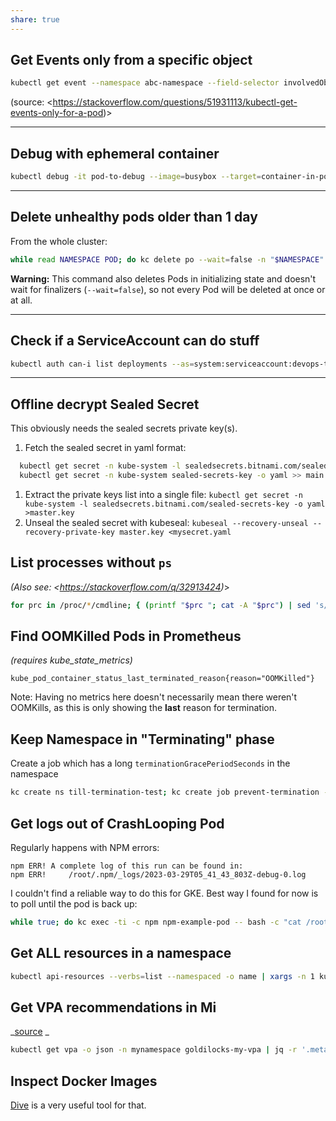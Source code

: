 ```yaml
---
share: true
---
```


## Get Events only from a specific object

```bash
kubectl get event --namespace abc-namespace --field-selector involvedObject.name=my-pod-zl6m6
```

(source: <<https://stackoverflow.com/questions/51931113/kubectl-get-events-only-for-a-pod>)>

---

## Debug with ephemeral container

```bash
kubectl debug -it pod-to-debug --image=busybox --target=container-in-pod
```

---

## Delete unhealthy pods older than 1 day

From the whole cluster:

```bash
while read NAMESPACE POD; do kc delete po --wait=false -n "$NAMESPACE" "$POD"; done <<< $(kubectl get po -A --no-headers | grep -vE "Running|Completed|PodInitializing" | grep -P '\dd\d+h$'| awk '{print $1, $2}')
```

**Warning:** This command also deletes Pods in initializing state and doesn't wait for finalizers (`--wait=false`), so not every Pod will be deleted at once or at all.

---

## Check if a ServiceAccount can do stuff

```bash
kubectl auth can-i list deployments --as=system:serviceaccount:devops-tools:api-service-account
```

---

## Offline decrypt Sealed Secret

This obviously needs the sealed secrets private key(s).

1. Fetch the sealed secret in yaml format:

```bash
  kubectl get secret -n kube-system -l sealedsecrets.bitnami.com/sealed-secrets-key -o yaml >main.key
  kubectl get secret -n kube-system sealed-secrets-key -o yaml >> main.key
  ```

1. Extract the private keys list into a single file: `kubectl get secret -n kube-system -l sealedsecrets.bitnami.com/sealed-secrets-key -o yaml >master.key`  
2. Unseal the sealed secret with kubeseal: `kubeseal --recovery-unseal --recovery-private-key master.key <mysecret.yaml`

## List processes without `ps`

*(Also see: <<https://stackoverflow.com/q/32913424>)*>

```bash
for prc in /proc/*/cmdline; { (printf "$prc "; cat -A "$prc") | sed 's/\^@/ /g;s|/proc/||;s|/cmdline||'; echo; }
```

## Find OOMKilled Pods in Prometheus

*(requires kube_state_metrics)*

```promql
kube_pod_container_status_last_terminated_reason{reason="OOMKilled"}
```

Note: Having no metrics here doesn't necessarily mean there weren't OOMKills, as this is only showing the **last** reason for termination.

## Keep Namespace in "Terminating" phase

Create a job which has a long `terminationGracePeriodSeconds` in the namespace

```bash
kc create ns till-termination-test; kc create job prevent-termination -n till-termination-test --image=alpine --dry-run=client -o json -- sleep infinity | jq '.spec.template.spec.terminationGracePeriodSeconds = 999' | kc apply --dry-run=server -f-
```

## Get logs out of CrashLooping Pod

Regularly happens with NPM errors:

```log
npm ERR! A complete log of this run can be found in:
npm ERR!     /root/.npm/_logs/2023-03-29T05_41_43_803Z-debug-0.log
```

I couldn't find a reliable way to do this for GKE. Best way I found for now is to poll until the pod is back up:

```bash
while true; do kc exec -ti -c npm npm-example-pod -- bash -c "cat /root/.npm/_logs/*-debug*.log 2>/dev/null" 2>/dev/null; sleep 1; done
```

## Get ALL resources in a namespace

```bash
kubectl api-resources --verbs=list --namespaced -o name | xargs -n 1 kubectl get --show-kind --ignore-not-found -n ${MYNAMESPACE}
```

## Get VPA recommendations in Mi

_[source](https://github.com/FairwindsOps/goldilocks/issues/522#issuecomment-1566139626) _

```bash
kubectl get vpa -o json -n mynamespace goldilocks-my-vpa | jq -r '.metadata.name, (.status.recommendation.containerRecommendations[] | ["", .containerName, .target.cpu, (.target.memory | tonumber / 1048576 | round | tostring) + "Mi"] | @tsv)'
```

## Inspect Docker Images

[Dive](https://github.com/wagoodman/dive) is a very useful tool for that.
